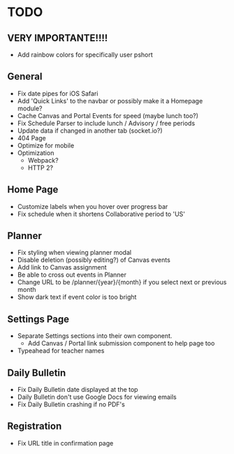 # TODO

## **VERY IMPORTANTE!!!!**
- Add rainbow colors for specifically user pshort

## General
- Fix date pipes for iOS Safari
- Add 'Quick Links' to the navbar or possibly make it a Homepage module?
- Cache Canvas and Portal Events for speed (maybe lunch too?)
- Fix Schedule Parser to include lunch / Advisory / free periods
- Update data if changed in another tab (socket.io?)
- 404 Page
- Optimize for mobile
- Optimization
  - Webpack?
  - HTTP 2?

## Home Page
- Customize labels when you hover over progress bar
- Fix schedule when it shortens Collaborative period to 'US'

## Planner
- Fix styling when viewing planner modal
- Disable deletion (possibly editing?) of Canvas events
- Add link to Canvas assignment
- Be able to cross out events in Planner
- Change URL to be /planner/{year}/{month} if you select next or previous month
- Show dark text if event color is too bright

## Settings Page
- Separate Settings sections into their own component.
  - Add Canvas / Portal link submission component to help page too
- Typeahead for teacher names

## Daily Bulletin
- Fix Daily Bulletin date displayed at the top
- Daily Bulletin don't use Google Docs for viewing emails
- Fix Daily Bulletin crashing if no PDF's

## Registration
- Fix URL title in confirmation page
